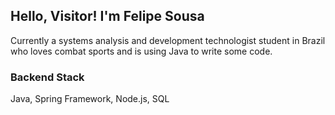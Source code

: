 ## Hello, Visitor! I'm Felipe Sousa
Currently a systems analysis and development technologist student in Brazil who loves combat sports and is using Java to write some code.

### Backend Stack
Java, Spring Framework, Node.js, SQL
